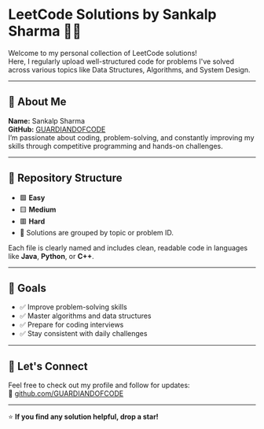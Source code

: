 # LeetCode Solutions by Sankalp Sharma 👨‍💻

Welcome to my personal collection of LeetCode solutions!  
Here, I regularly upload well-structured code for problems I've solved across various topics like Data Structures, Algorithms, and System Design.

---

## 📌 About Me

**Name:** Sankalp Sharma  
**GitHub:** [GUARDIANDOFCODE](https://github.com/GUARDIANDOFCODE)  
I’m passionate about coding, problem-solving, and constantly improving my skills through competitive programming and hands-on challenges.

---

## 📂 Repository Structure

- 🟩 **Easy**  
- 🟨 **Medium**  
- 🟥 **Hard**  
- 📁 Solutions are grouped by topic or problem ID.

Each file is clearly named and includes clean, readable code in languages like **Java**, **Python**, or **C++**.

---

## 🚀 Goals

- ✅ Improve problem-solving skills  
- ✅ Master algorithms and data structures  
- ✅ Prepare for coding interviews  
- ✅ Stay consistent with daily challenges  

---

## 🤝 Let's Connect

Feel free to check out my profile and follow for updates:  
🔗 [github.com/GUARDIANDOFCODE](https://github.com/GUARDIANDOFCODE)

---

⭐ **If you find any solution helpful, drop a star!**
